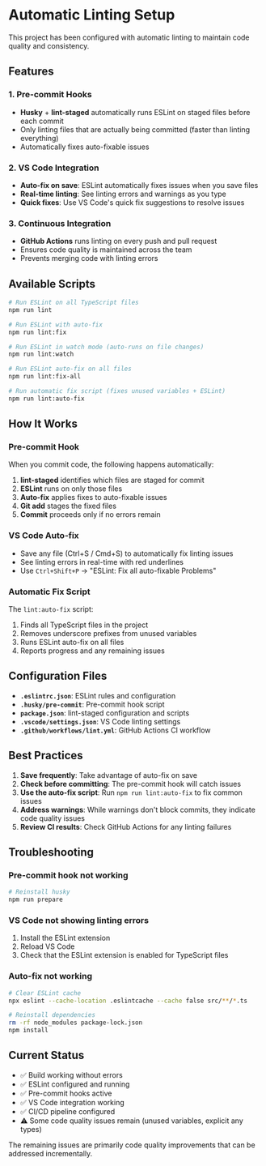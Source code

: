 # Automatic Linting Setup

This project has been configured with automatic linting to maintain code quality and consistency.

## Features

### 1. Pre-commit Hooks
- **Husky** + **lint-staged** automatically runs ESLint on staged files before each commit
- Only linting files that are actually being committed (faster than linting everything)
- Automatically fixes auto-fixable issues

### 2. VS Code Integration
- **Auto-fix on save**: ESLint automatically fixes issues when you save files
- **Real-time linting**: See linting errors and warnings as you type
- **Quick fixes**: Use VS Code's quick fix suggestions to resolve issues

### 3. Continuous Integration
- **GitHub Actions** runs linting on every push and pull request
- Ensures code quality is maintained across the team
- Prevents merging code with linting errors

## Available Scripts

```bash
# Run ESLint on all TypeScript files
npm run lint

# Run ESLint with auto-fix
npm run lint:fix

# Run ESLint in watch mode (auto-runs on file changes)
npm run lint:watch

# Run ESLint auto-fix on all files
npm run lint:fix-all

# Run automatic fix script (fixes unused variables + ESLint)
npm run lint:auto-fix
```

## How It Works

### Pre-commit Hook
When you commit code, the following happens automatically:
1. **lint-staged** identifies which files are staged for commit
2. **ESLint** runs on only those files
3. **Auto-fix** applies fixes to auto-fixable issues
4. **Git add** stages the fixed files
5. **Commit** proceeds only if no errors remain

### VS Code Auto-fix
- Save any file (Ctrl+S / Cmd+S) to automatically fix linting issues
- See linting errors in real-time with red underlines
- Use `Ctrl+Shift+P` → "ESLint: Fix all auto-fixable Problems"

### Automatic Fix Script
The `lint:auto-fix` script:
1. Finds all TypeScript files in the project
2. Removes underscore prefixes from unused variables
3. Runs ESLint auto-fix on all files
4. Reports progress and any remaining issues

## Configuration Files

- **`.eslintrc.json`**: ESLint rules and configuration
- **`.husky/pre-commit`**: Pre-commit hook script
- **`package.json`**: lint-staged configuration and scripts
- **`.vscode/settings.json`**: VS Code linting settings
- **`.github/workflows/lint.yml`**: GitHub Actions CI workflow

## Best Practices

1. **Save frequently**: Take advantage of auto-fix on save
2. **Check before committing**: The pre-commit hook will catch issues
3. **Use the auto-fix script**: Run `npm run lint:auto-fix` to fix common issues
4. **Address warnings**: While warnings don't block commits, they indicate code quality issues
5. **Review CI results**: Check GitHub Actions for any linting failures

## Troubleshooting

### Pre-commit hook not working
```bash
# Reinstall husky
npm run prepare
```

### VS Code not showing linting errors
1. Install the ESLint extension
2. Reload VS Code
3. Check that the ESLint extension is enabled for TypeScript files

### Auto-fix not working
```bash
# Clear ESLint cache
npx eslint --cache-location .eslintcache --cache false src/**/*.ts

# Reinstall dependencies
rm -rf node_modules package-lock.json
npm install
```

## Current Status

- ✅ Build working without errors
- ✅ ESLint configured and running
- ✅ Pre-commit hooks active
- ✅ VS Code integration working
- ✅ CI/CD pipeline configured
- ⚠️ Some code quality issues remain (unused variables, explicit any types)

The remaining issues are primarily code quality improvements that can be addressed incrementally. 

